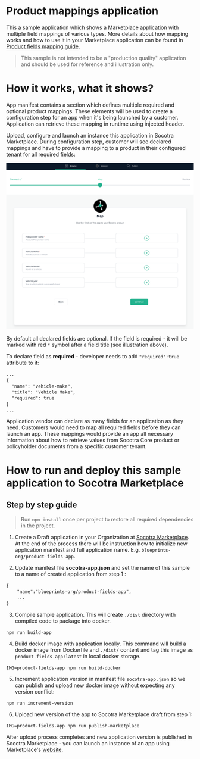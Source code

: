 
# Product mappings application

This a sample application which shows a Marketplace application with multiple field mappings of various types.
More details about how mapping works and how to use it in your Marketplace application can be found in [Product fields mapping guide](https://socotra.atlassian.net/wiki/spaces/MD/pages/2634219752/Product+fields+mapping).

> This sample is not intended to be a "production quality" application and should be used for reference and illustration only.

# How it works, what it shows?

App manifest contains a section which defines multiple required and optional product mappings. These elements will be used to create a configuration step for an app when it's being launched by a customer. Application can retrieve these mapping in runtime using injected header.

Upload, configure and launch an instance this application in Socotra Marketplace.
During configuration step, customer will see declared mappings and have to provide a mapping to a product in their configured tenant for all required fields:

![mapping-fields](_images/product-fields-mapping.png)

By default all declared fields are optional. If the field is required - it will be marked with red `*` symbol after a field title (see illustration above).

To declare field as **required** - developer needs to add `"required":true` attribute to it:

```
...
{
  "name": "vehicle-make",
  "title": "Vehicle Make",
  "required": true
}
...
```

Application vendor can declare as many fields for an application as they need. Customers would need to map all required fields before they can launch an app. These mappings would provide an app all necessary information about how to retrieve values from Socotra Core product or policyholder documents from a specific customer tenant.




# How to run and deploy this sample application to Socotra Marketplace


## Step by step guide

> Run `npm install` once per project to restore all required dependencies in the project.

1. Create a Draft application in your Organization at [Socotra Marketplace](https://marketplace.socotra.com/publish). At the end of the process there will be instruction how to initialize new application manifest and full application name. E.g. `blueprints-org/product-fields-app`.

2. Update manifest file **socotra-app.json** and set the name of this sample to a name of created application from step 1 :
```
{
    "name":"blueprints-org/product-fields-app",
    ...
}
```

3. Compile sample application. This will create `./dist` directory with compiled code to package into docker.
```
npm run build-app
```


4. Build docker image with application locally. This command will build a docker image from Dockerfile and `./dist/` content and tag this image as `product-fields-app:latest` in local docker storage.

```
IMG=product-fields-app npm run build-docker
```

5. Increment application version in manifest file `socotra-app.json` so we can publish and upload new docker image without expecting any version conflict:
```
npm run increment-version
```

6. Upload new version of the app to Socotra Marketplace draft from step 1:

```
IMG=product-fields-app npm run publish-marketplace
```

After upload process completes and new application version is published in Socotra Marketplace - you can launch an instance of an app using Marketplace's [website](https://marketplace.socotra.com/).


